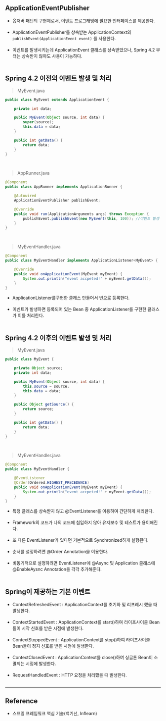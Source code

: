 ApplicationEventPublisher
-------------------------

-	옵저버 패턴의 구현체로서, 이벤트 프로그래밍에 필요한 인터페이스를 제공한다.<br><br>
-	ApplicationEventPublisher를 상속받는 ApplicationContext의 `publishEvent(ApplicationEvent event)` 를 사용한다.<br><br>
-	이벤트를 발생시키는데 ApplicationEvent 클래스를 상속받았으나, Spring 4.2 부터는 상속받지 않아도 사용이 가능하다.<br><br>

Spring 4.2 이전의 이벤트 발생 및 처리
-------------------------------------

> MyEvent.java

```java
public class MyEvent extends ApplicationEvent {

    private int data;

    public MyEvent(Object source, int data) {
        super(source);
        this.data = data;
    }

    public int getData() {
        return data;
    }
}
```

<br>

> AppRunner.java

```java
@Component
public class AppRunner implements ApplicationRunner {

    @Autowired
    ApplicationEventPublisher publishEvent;

    @Override
    public void run(ApplicationArguments args) throws Exception {
        publishEvent.publishEvent(new MyEvent(this, 100)); //이벤트 발생
    }
}
```

<br>

> MyEventHandler.java

```java
@Component
public class MyEventHandler implements ApplicationListener<MyEvent> {

    @Override
    public void onApplicationEvent(MyEvent myEvent) {
        System.out.println("event accpeted!" + myEvent.getData());
    }
}
```

-	ApplicationListener<T>를구현한 클래스 만들어서 빈으로 등록한다.<br><br>
-	이벤트가 발생하면 등록되어 있는 Bean 중 ApplicationListener를 구현한 클래스가 이를 처리한다.<br><br>

Spring 4.2 이후의 이벤트 발생 및 처리
-------------------------------------

> MyEvent.java

```java
public class MyEvent {

    private Object source;
    private int data;

    public MyEvent(Object source, int data) {
        this.source = source;
        this.data = data;
    }

    public Object getSource() {
        return source;
    }

    public int getData() {
        return data;
    }
}
```

<br>

> MyEventHandler.java

```java
@Component
public class MyEventHandler {

    @EventListener
    @Order(Ordered.HIGHEST_PRECEDENCE)
    public void onApplicationEvent(MyEvent myEvent) {
        System.out.println("event accpeted!" + myEvent.getData());
    }
}
```

-	특정 클래스를 상속받지 않고 @EventListener를 이용하여 간단하게 처리한다.<br><br>
-	Framework의 코드가 나의 코드에 침입하지 않아 유지보수 및 테스트가 용이해진다.<br><br>
-	또 다른 EventListener가 있다면 기본적으로 Synchronized하게 실행된다.<br><br>
-	순서를 설정하려면 @Order Annotation을 이용한다.<br><br>
-	비동기적으로 설정하려면 EventListener에 @Async 및 Application 클래스에 @EnableAysnc Annotation을 각각 추가해준다.<br><br>

Spring이 제공하는 기본 이벤트
-----------------------------

-	ContextRefreshedEvent : ApplicationContext를 초기화 및 리프레시 했을 때 발생한다.<br><br>
-	ContextStartedEvent : ApplicationContext를 start()하여 라이프사이클 Bean들이 시작 신호를 받은 시점에 발생한다.<br><br>
-	ContextStoppedEvent : ApplicationContext를 stop()하여 라이프사이클 Bean들이 정지 신호를 받은 시점에 발생한다.<br><br>
-	ContextClosedEvent : ApplicationContext를 close()하여 싱글톤 Bean이 소멸되는 시점에 발생한다.<br><br>
-	RequestHandledEvent : HTTP 요청을 처리했을 때 발생한다.<br><br>

---

Reference
---------

-	스프링 프레임워크 핵심 기술(백기선, Inflearn)
